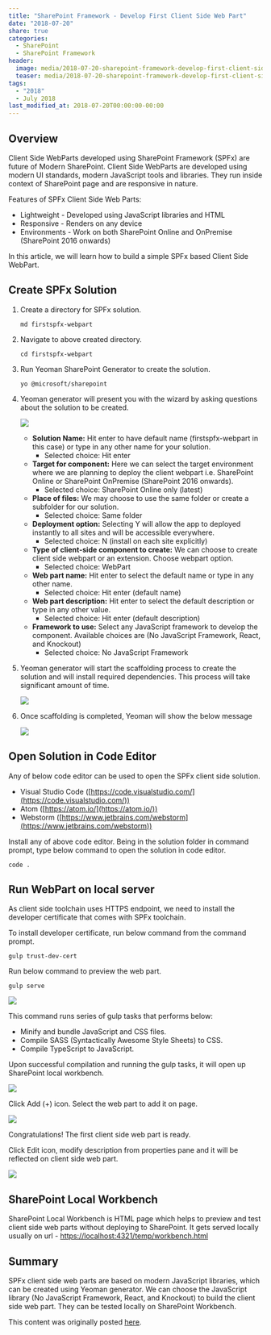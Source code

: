 ```yaml
---
title: "SharePoint Framework - Develop First Client Side Web Part"
date: "2018-07-20"
share: true
categories:
  - SharePoint
  - SharePoint Framework
header:
  image: media/2018-07-20-sharepoint-framework-develop-first-client-side-web-part/06.png
  teaser: media/2018-07-20-sharepoint-framework-develop-first-client-side-web-part/06.png
tags:
  - "2018"
  - July 2018
last_modified_at: 2018-07-20T00:00:00-00:00
---
```


## Overview

Client Side WebParts developed using SharePoint Framework (SPFx) are future of Modern SharePoint. Client Side WebParts are developed using modern UI standards, modern JavaScript tools and libraries. They run inside context of SharePoint page and are responsive in nature.

Features of SPFx Client Side Web Parts:

- Lightweight - Developed using JavaScript libraries and HTML
- Responsive - Renders on any device
- Environments - Work on both SharePoint Online and OnPremise (SharePoint 2016 onwards)

In this article, we will learn how to build a simple SPFx based Client Side WebPart.


## Create SPFx Solution

1. Create a directory for SPFx solution.

    ```
    md firstspfx-webpart
    ```

2. Navigate to above created directory.

    ```
    cd firstspfx-webpart
    ```

3. Run Yeoman SharePoint Generator to create the solution.

    ```
    yo @microsoft/sharepoint
    ```

4. Yeoman generator will present you with the wizard by asking questions about the solution to be created.

    ![](/media/2018-07-20-sharepoint-framework-develop-first-client-side-web-part/01.png)

    - **Solution Name:** Hit enter to have default name (firstspfx-webpart in this case) or type in any other name for your solution.
        - Selected choice: Hit enter
    - **Target for component:** Here we can select the target environment where we are planning to deploy the client webpart i.e. SharePoint Online or SharePoint OnPremise (SharePoint 2016 onwards).
        - Selected choice: SharePoint Online only (latest)
    - **Place of files:** We may choose to use the same folder or create a subfolder for our solution.
        - Selected choice: Same folder
    - **Deployment option:** Selecting Y will allow the app to deployed instantly to all sites and will be accessible everywhere.
        - Selected choice: N (install on each site explicitly)
    - **Type of client-side component to create:** We can choose to create client side webpart or an extension. Choose webpart option.
        - Selected choice: WebPart
    - **Web part name:** Hit enter to select the default name or type in any other name.
        - Selected choice: Hit enter (default name)
    - **Web part description:** Hit enter to select the default description or type in any other value.
        - Selected choice: Hit enter (default description)
    - **Framework to use:** Select any JavaScript framework to develop the component. Available choices are (No JavaScript Framework, React, and Knockout)
        - Selected choice: No JavaScript Framework

5. Yeoman generator will start the scaffolding process to create the solution and will install required dependencies. This process will take significant amount of time.

    ![](/media/2018-07-20-sharepoint-framework-develop-first-client-side-web-part/02.png)

6. Once scaffolding is completed, Yeoman will show the below message

    ![](/media/2018-07-20-sharepoint-framework-develop-first-client-side-web-part/03.png)


## Open Solution in Code Editor

Any of below code editor can be used to open the SPFx client side solution.

- Visual Studio Code ([https://code.visualstudio.com/](https://code.visualstudio.com/))
- Atom ([https://atom.io/](https://atom.io/))
- Webstorm ([https://www.jetbrains.com/webstorm](https://www.jetbrains.com/webstorm))

Install any of above code editor. Being in the solution folder in command prompt, type below command to open the solution in code editor.

```
code .
```


## Run WebPart on local server

As client side toolchain uses HTTPS endpoint, we need to install the developer certificate that comes with SPFx toolchain.

To install developer certificate, run below command from the command prompt.

```
gulp trust-dev-cert
```

Run below command to preview the web part.

```
gulp serve
```

![](/media/2018-07-20-sharepoint-framework-develop-first-client-side-web-part/04.png)

This command runs series of gulp tasks that performs below:

- Minify and bundle JavaScript and CSS files.
- Compile SASS (Syntactically Awesome Style Sheets) to CSS.
- Compile TypeScript to JavaScript.

Upon successful compilation and running the gulp tasks, it will open up SharePoint local workbench.

![](/media/2018-07-20-sharepoint-framework-develop-first-client-side-web-part/05.png)

Click Add (+) icon. Select the web part to add it on page.

![](/media/2018-07-20-sharepoint-framework-develop-first-client-side-web-part/06.png)

Congratulations! The first client side web part is ready.

Click Edit icon, modify description from properties pane and it will be reflected on client side web part.

![](/media/2018-07-20-sharepoint-framework-develop-first-client-side-web-part/07.png)


## SharePoint Local Workbench

SharePoint Local Workbench is HTML page which helps to preview and test client side web parts without deploying to SharePoint. It gets served locally usually on url - [https://localhost:4321/temp/workbench.html](https://localhost:4321/temp/workbench.html)


## Summary

SPFx client side web parts are based on modern JavaScript libraries, which can be created using Yeoman generator. We can choose the JavaScript library (No JavaScript Framework, React, and Knockout) to build the client side web part. They can be tested locally on SharePoint Workbench.

This content was originally posted [here](https://www.c-sharpcorner.com/article/sharepoint-framework-develop-first-client-side-web-part/).
